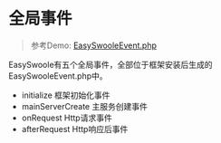 # 全局事件

> 参考Demo: [EasySwooleEvent.php](https://github.com/easy-swoole/demo/blob/3.x/EasySwooleEvent.php)

EasySwoole有五个全局事件，全部位于框架安装后生成的EasySwooleEvent.php中。  

- initialize 框架初始化事件
- mainServerCreate 主服务创建事件
- onRequest Http请求事件
- afterRequest Http响应后事件
